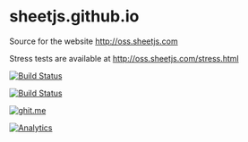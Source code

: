 sheetjs.github.io
=================

Source for the website <http://oss.sheetjs.com>

Stress tests are available at <http://oss.sheetjs.com/stress.html>

[![Build Status](https://saucelabs.com/browser-matrix/sheetjs.svg)](https://saucelabs.com/u/sheetjs)

[![Build Status](https://travis-ci.org/SheetJS/SheetJS.github.io.svg?branch=master)](https://travis-ci.org/SheetJS/SheetJS.github.io)

[![ghit.me](https://ghit.me/badge.svg?repo=sheetjs/js-xlsx)](https://ghit.me/repo/sheetjs/js-xlsx)

[![Analytics](https://ga-beacon.appspot.com/UA-36810333-1/SheetJS/SheetJS.github.io?pixel)](https://github.com/SheetJS/SheetJS.github.io)
